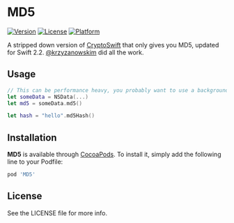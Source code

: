 # MD5

[![Version](https://img.shields.io/cocoapods/v/MD5.svg?style=flat)](https://cocoapods.org/pods/MD5)
[![License](https://img.shields.io/cocoapods/l/MD5.svg?style=flat)](https://cocoapods.org/pods/MD5)
[![Platform](https://img.shields.io/cocoapods/p/MD5.svg?style=flat)](https://cocoapods.org/pods/MD5)

A stripped down version of [CryptoSwift](https://github.com/krzyzanowskim/CryptoSwift) that only gives you MD5, updated for Swift 2.2. [@krzyzanowskim](https://github.com/krzyzanowskim) did all the work.

## Usage

```swift
// This can be performance heavy, you probably want to use a background queue
let someData = NSData(...)
let md5 = someData.md5()
```

```swift
let hash = "hello".md5Hash()
```

## Installation

**MD5** is available through [CocoaPods](http://cocoapods.org). To install
it, simply add the following line to your Podfile:

```ruby
pod 'MD5'
```

## License

See the LICENSE file for more info.
